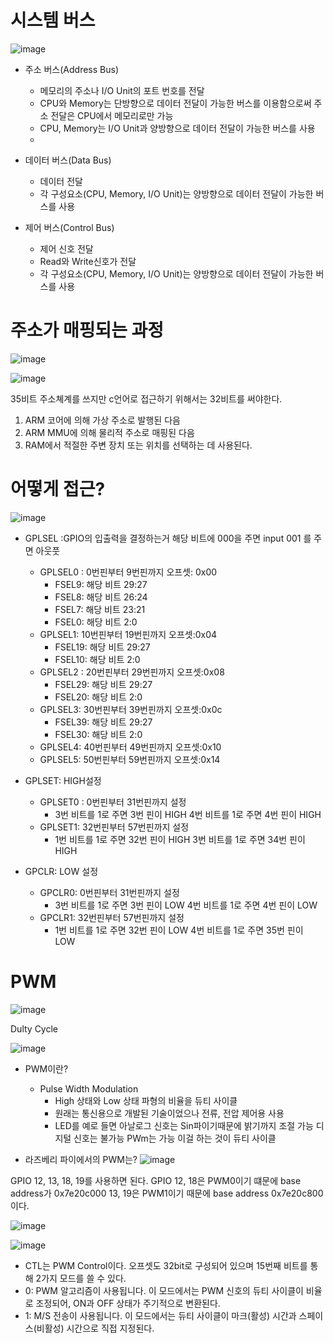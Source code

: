 # 시스템 버스
![image](https://github.com/rhenus9911/MobileNet_Maestro/assets/100738276/cc5964e2-ec73-433c-b11d-b5c5a0c917d7)

- 주소 버스(Address Bus)
   - 메모리의 주소나 I/O Unit의 포트 번호를 전달
   - CPU와 Memory는 단방향으로 데이터 전달이 가능한 버스를 이용함으로써 주소 전달은 CPU에서 메모리로만 가능
   - CPU, Memory는 I/O Unit과 양방향으로 데이터 전달이 가능한 버스를 사용
   - 
- 데이터 버스(Data Bus)
   - 데이터 전달
   - 각 구성요소(CPU, Memory, I/O Unit)는 양방향으로 데이터 전달이 가능한 버스를 사용
   
- 제어 버스(Control Bus)
   - 제어 신호 전달
   - Read와 Write신호가 전달
   - 각 구성요소(CPU, Memory, I/O Unit)는 양방향으로 데이터 전달이 가능한 버스를 사용


# 주소가 매핑되는 과정
![image](https://github.com/rhenus9911/MobileNet_Maestro/assets/100738276/fb660d10-0e15-447f-96fc-06b6ccc37d13)


![image](https://github.com/rhenus9911/MobileNet_Maestro/assets/100738276/07b2d6c1-67e9-4049-ade4-f359a42b2e4c)

35비트 주소쳬계를 쓰지만 c언어로 접근하기 위해서는 32비트를 써야한다.

1. ARM 코어에 의해 가상 주소로 발행된 다음
2. ARM MMU에 의해 물리적 주소로 매핑된 다음
3. RAM에서 적절한 주변 장치 또는 위치를 선택하는 데 사용된다.
   

# 어떻게 접근?
![image](https://github.com/rhenus9911/MobileNet_Maestro/assets/100738276/94a5e388-5e1b-48e0-98fa-d6e13715638a)


- GPLSEL :GPIO의 입출력을 결정하는거 해당 비트에 000을 주면 input 001 를 주면 아웃풋
    - GPLSEL0 : 0번핀부터 9번핀까지 오프셋: 0x00
        - FSEL9: 해당 비트 29:27
        - FSEL8: 해당 비트 26:24
        - FSEL7: 해당 비트 23:21
        - FSEL0: 해당 비트 2:0
    - GPLSEL1: 10번핀부터 19번핀까지 오프셋:0x04
        - FSEL19: 해당 비트 29:27
        - FSEL10: 해당 비트 2:0
    - GPLSEL2 : 20번핀부터 29번핀까지 오프셋:0x08
        - FSEL29: 해당 비트 29:27
        - FSEL20: 해당 비트 2:0
    - GPLSEL3: 30번핀부터 39번핀까지 오프셋:0x0c
        - FSEL39: 해당 비트 29:27
        - FSEL30: 해당 비트 2:0
    - GPLSEL4: 40번핀부터 49번핀까지 오프셋:0x10
    - GPLSEL5: 50번핀부터 59번핀까지 오프셋:0x14
 
- GPLSET: HIGH설정
    - GPLSET0 : 0번핀부터 31번핀까지 설정
        - 3번 비트를 1로 주면 3번 핀이 HIGH 4번 비트를 1로 주면 4번 핀이 HIGH
    - GPLSET1: 32번핀부터 57번핀까지 설정
        - 1번 비트를 1로 주면 32번 핀이 HIGH 3번 비트를 1로 주면 34번 핀이 HIGH

- GPCLR: LOW 설정
    - GPCLR0: 0번핀부터 31번핀까지 설정
        - 3번 비트를 1로 주면 3번 핀이 LOW 4번 비트를 1로 주면 4번 핀이 LOW
    - GPCLR1: 32번핀부터 57번핀까지 설정
        - 1번 비트를 1로 주면 32번 핀이 LOW 4번 비트를 1로 주면 35번 핀이 LOW
     

# PWM
![image](https://github.com/rhenus9911/MobileNet_Maestro/assets/100738276/70706b63-20af-4a80-9a56-27bb6806d393)

Dulty Cycle

![image](https://github.com/rhenus9911/MobileNet_Maestro/assets/100738276/45ac8167-b3d3-42b5-ad5e-25e00c8906d6)

- PWM이란?
   - Pulse Width Modulation
     - High 상태와 Low 상태 파형의 비율을 듀티 사이클
     - 원래는 통신용으로 개발된 기술이었으나 전류, 전압 제어용 사용
     - LED를 예로 들면 아날로그 신호는 Sin파이기때문에 밝기까지 조절 가능 디지털 신호는 불가능 PWm는 가능 이걸 하는 것이 듀티 사이클

- 라즈베리 파이에서의 PWM는?
![image](https://github.com/rhenus9911/MobileNet_Maestro/assets/100738276/f0a5955d-3159-43fe-92ec-c041130fffaa)

GPIO 12, 13, 18, 19를 사용하면 된다.
GPIO 12, 18은 PWM0이기 떄문에 base address가 0x7e20c000 13, 19은 PWM1이기 때문에 base address 0x7e20c800이다.

![image](https://github.com/rhenus9911/MobileNet_Maestro/assets/100738276/72957a78-22f8-4e77-9687-9605e223694b)

![image](https://github.com/rhenus9911/MobileNet_Maestro/assets/100738276/39ec7f4f-4459-458f-b09e-51b815a47520)

- CTL는 PWM Control이다. 오프셋도 32bit로 구성되어 있으며 15번째 비트를 통해 2가지 모드를 쓸 수 있다.
 - 0: PWM 알고리즘이 사용됩니다. 이 모드에서는 PWM 신호의 듀티 사이클이 비율로 조정되어, ON과 OFF 상태가 주기적으로 변환된다.
 - 1: M/S 전송이 사용됩니다. 이 모드에서는 듀티 사이클이 마크(활성) 시간과 스페이스(비활성) 시간으로 직접 지정된다. 

   
